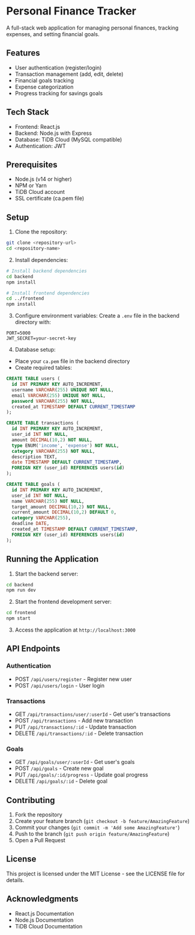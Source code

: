 # Personal Finance Tracker

A full-stack web application for managing personal finances, tracking expenses, and setting financial goals.

## Features

- User authentication (register/login)
- Transaction management (add, edit, delete)
- Financial goals tracking
- Expense categorization
- Progress tracking for savings goals

## Tech Stack

- Frontend: React.js
- Backend: Node.js with Express
- Database: TiDB Cloud (MySQL compatible)
- Authentication: JWT

## Prerequisites

- Node.js (v14 or higher)
- NPM or Yarn
- TiDB Cloud account
- SSL certificate (ca.pem file)

## Setup

1. Clone the repository:
```bash
git clone <repository-url>
cd <repository-name>
```

2. Install dependencies:
```bash
# Install backend dependencies
cd backend
npm install

# Install frontend dependencies
cd ../frontend
npm install
```

3. Configure environment variables:
Create a `.env` file in the backend directory with:
```
PORT=5000
JWT_SECRET=your-secret-key
```

4. Database setup:
- Place your `ca.pem` file in the backend directory
- Create required tables:
```sql
CREATE TABLE users (
  id INT PRIMARY KEY AUTO_INCREMENT,
  username VARCHAR(255) UNIQUE NOT NULL,
  email VARCHAR(255) UNIQUE NOT NULL,
  password VARCHAR(255) NOT NULL,
  created_at TIMESTAMP DEFAULT CURRENT_TIMESTAMP
);

CREATE TABLE transactions (
  id INT PRIMARY KEY AUTO_INCREMENT,
  user_id INT NOT NULL,
  amount DECIMAL(10,2) NOT NULL,
  type ENUM('income', 'expense') NOT NULL,
  category VARCHAR(255) NOT NULL,
  description TEXT,
  date TIMESTAMP DEFAULT CURRENT_TIMESTAMP,
  FOREIGN KEY (user_id) REFERENCES users(id)
);

CREATE TABLE goals (
  id INT PRIMARY KEY AUTO_INCREMENT,
  user_id INT NOT NULL,
  name VARCHAR(255) NOT NULL,
  target_amount DECIMAL(10,2) NOT NULL,
  current_amount DECIMAL(10,2) DEFAULT 0,
  category VARCHAR(255),
  deadline DATE,
  created_at TIMESTAMP DEFAULT CURRENT_TIMESTAMP,
  FOREIGN KEY (user_id) REFERENCES users(id)
);
```

## Running the Application

1. Start the backend server:
```bash
cd backend
npm run dev
```

2. Start the frontend development server:
```bash
cd frontend
npm start
```

3. Access the application at `http://localhost:3000`

## API Endpoints

### Authentication
- POST `/api/users/register` - Register new user
- POST `/api/users/login` - User login

### Transactions
- GET `/api/transactions/user/:userId` - Get user's transactions
- POST `/api/transactions` - Add new transaction
- PUT `/api/transactions/:id` - Update transaction
- DELETE `/api/transactions/:id` - Delete transaction

### Goals
- GET `/api/goals/user/:userId` - Get user's goals
- POST `/api/goals` - Create new goal
- PUT `/api/goals/:id/progress` - Update goal progress
- DELETE `/api/goals/:id` - Delete goal

## Contributing

1. Fork the repository
2. Create your feature branch (`git checkout -b feature/AmazingFeature`)
3. Commit your changes (`git commit -m 'Add some AmazingFeature'`)
4. Push to the branch (`git push origin feature/AmazingFeature`)
5. Open a Pull Request

## License

This project is licensed under the MIT License - see the LICENSE file for details.

## Acknowledgments

- React.js Documentation
- Node.js Documentation
- TiDB Cloud Documentation
